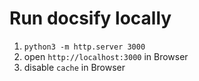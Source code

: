# Run docsify locally

1. `python3 -m http.server 3000`
1. open `http://localhost:3000` in Browser
1. disable `cache` in Browser
